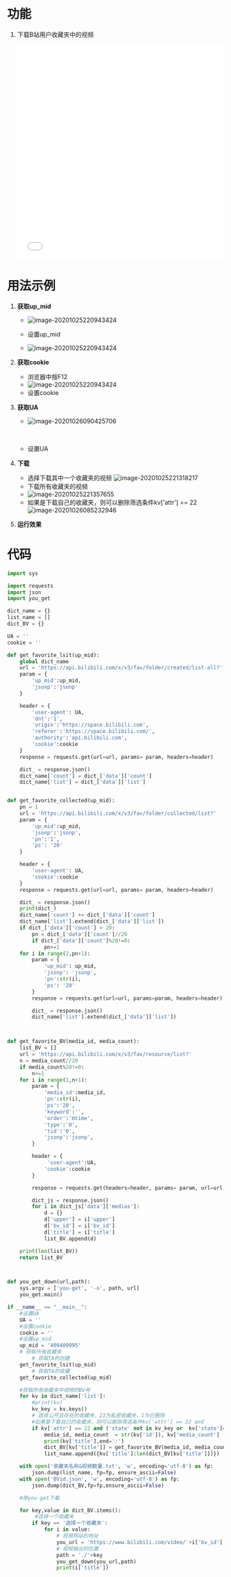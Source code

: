 # 功能

1. 下载B站用户收藏夹中的视频

   <iframe src="//player.bilibili.com/player.html?aid=712544106&bvid=BV1ED4y197LX&cid=249642338&page=1&high_quality=1" scrolling="no" border="0" frameborder="no" framespacing="0" allowfullscreen="true" width="100%" height="500" > </iframe>



# 用法示例

1. **获取up_mid**

   - ![image-20201025220943424](image-20201025220314182.png)

   - 设置up_mid
   - ![image-20201025220943424](image-20201025220608005.png)

2. **获取cookie**

   - 浏览器中按F12
   - ![image-20201025220943424](image-20201025220943424.png)
   - 设置cookie

3. **获取UA**

   - ![image-20201026090425706](image-20201026090425706.png)

     ​	

   - 设置UA

1. **下载**
   - 选择下载其中一个收藏夹的视频
     ![image-20201025221318217](image-20201025221318217.png)
   - 下载所有收藏夹的视频
   - ![image-20201025221357655](image-20201025221357655.png)
   - 如果是下载自己的收藏夹，则可以删除筛选条件kv['attr'] == 22
     ![image-20201026085232946](image-20201026085232946.png)
2. **运行效果**


# 代码

```python
import sys

import requests
import json
import you_get

dict_name = {}
list_name = []
dict_BV = {}

UA = ''
cookie = ''

def get_favorite_lsit(up_mid):
    global dict_name
    url = 'https://api.bilibili.com/x/v3/fav/folder/created/list-all?'
    param = {
        'up_mid':up_mid,
        'jsonp':'jsonp'
    }

    header = {
        'user-agent': UA,
        'dnt':'1',
        'origin':'https://space.bilibili.com',
        'referer':'https://space.bilibili.com/',
        'authority':'api.bilibili.com',
        'cookie':cookie
    }
    response = requests.get(url=url, params= param, headers=header)

    dict_ = response.json()
    dict_name['count'] = dict_['data']['count']
    dict_name['list'] = dict_['data']['list']


def get_favorite_collected(up_mid):
    pn = 1
    url = 'https://api.bilibili.com/x/v3/fav/folder/collected/list?'
    param = {
        'up_mid':up_mid,
        'jsonp':'jsonp',
        'pn':'1',
        'ps': '20'
    }

    header = {
        'user-agent': UA,
        'cookie':cookie
    }
    response = requests.get(url=url, params= param, headers=header)

    dict_ = response.json()
    print(dict_)
    dict_name['count'] += dict_['data']['count']
    dict_name['list'].extend(dict_['data']['list'])
    if dict_['data']['count'] > 20:
        pn = dict_['data']['count']//20
        if dict_['data']['count']%20!=0:
            pn+=1
    for i in range(2,pn+1):
        param = {
            'up_mid': up_mid,
            'jsonp': 'jsonp',
            'pn':str(i),
            'ps': '20'
        }
        response = requests.get(url=url, params=param, headers=header)

        dict_ = response.json()
        dict_name['list'].extend(dict_['data']['list'])



def get_favorite_BV(media_id, media_count):
    list_BV = []
    url = 'https://api.bilibili.com/x/v3/fav/resource/list?'
    n = media_count//20
    if media_count%20!=0:
        n+=1
    for i in range(1,n+1):
        param = {
            'media_id':media_id,
            'pn':str(i),
            'ps':'20',
            'keyword':'',
            'order':'mtime',
            'type':'0',
            'tid':'0',
            'jsonp':'jsonp',
        }

        header = {
             'user-agent':UA,
            'cookie':cookie
        }

        response = requests.get(headers=header, params= param, url=url)

        dict_js = response.json()
        for i in dict_js['data']['medias']:
            d = {}
            d['upper'] = i['upper']
            d['bv_id'] = i['bv_id']
            d['title'] = i['title']
            list_BV.append(d)

    print(len(list_BV))
    return list_BV



def you_get_down(url,path):
    sys.argv = ['you-get', '-o', path, url]
    you_get.main()

if __name__ == "__main__":
    #设置UA
    UA = ''
    #设置cookie
    cookie = ''
    #设置up_mid
    up_mid = '409409995'
	# 获取所有收藏夹
        # 获取TA的创建
    get_favorite_lsit(up_mid)
        # 获取TA的收藏
    get_favorite_collected(up_mid)

    #获取所有收藏夹中视频的BV号
    for kv in dict_name['list']:
        #print(kv)
        kv_key = kv.keys()
        # 选择公开且存在的收藏夹，23为私密收藏夹，1为已删除
        #如果是下载自己的收藏夹，则可以删除筛选条件kv['attr'] == 22 and
        if kv['attr'] == 22 and ('state' not in kv_key or  kv['state']==0):
            media_id, media_count  = str(kv['id']), kv['media_count']
            print(kv['title'],end=':')
            dict_BV[kv['title']] = get_favorite_BV(media_id, media_count)
            list_name.append({kv['title']:len(dict_BV[kv['title']])})

    with open('收藏夹名称&视频数量.txt', 'w', encoding='utf-8') as fp:
        json.dump(list_name, fp=fp, ensure_ascii=False)
    with open('BVid.json', 'w', encoding='utf-8') as fp:
        json.dump(dict_BV,fp=fp,ensure_ascii=False)

    #用you-get下载

    for key,value in dict_BV.items():
         #选择一个收藏夹
        if key == '选择一个收藏夹':
            for i in value:
                # 视频网站的地址
                you_url = 'https://www.bilibili.com/video/'+i['bv_id']
                # 视频输出的位置
                path = './'+key
                you_get_down(you_url,path)
                print(i['title'])
```

